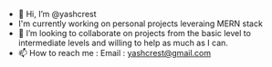 - 👋 Hi, I’m @yashcrest
- I'm currently working on personal projects leveraing MERN stack
- 💞️ I’m looking to collaborate on projects from the basic level to intermediate levels and willing to help as much as I can. 
- 📫 How to reach me : Email : yashcrest@gmail.com

<!---
yashcrest/yashcrest is a ✨ special ✨ repository because its `README.md` (this file) appears on your GitHub profile.
You can click the Preview link to take a look at your changes.
--->
